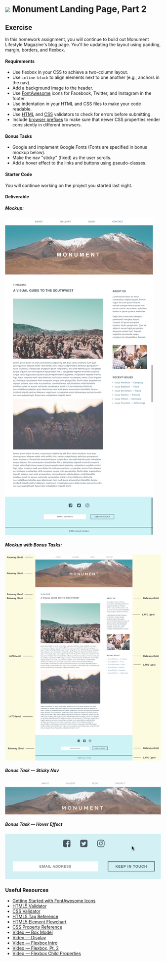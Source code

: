 # ![](https://ga-dash.s3.amazonaws.com/production/assets/logo-9f88ae6c9c3871690e33280fcf557f33.png) Monument Landing Page, Part 2

## Exercise

In this homework assignment, you will continue to build out Monument Lifestyle Magazine's blog page. You'll be updating the layout using padding, margin, borders, and flexbox.

#### Requirements

- Use flexbox in your CSS to achieve a two-column layout.
- Use `inline-block` to align elements next to one another (e.g., anchors in the nav).
- Add a background image to the header.
- Use [FontAwesome](http://fontawesome.io/) icons for Facebook, Twitter, and Instagram in the footer.
- Use indentation in your HTML and CSS files to make your code readable.
- Use [HTML](https://html5.validator.nu/) and [CSS](https://jigsaw.w3.org/css-validator/#validate_by_input) validators to check for errors before submitting.
- Include [browser prefixes](http://pleeease.io/play/) to make sure that newer CSS properties render consistently in different browsers.

#### Bonus Tasks
- Google and implement Google Fonts (Fonts are specified in bonus mockup below).
- Make the nav "sticky" (fixed) as the user scrolls.
- Add a hover effect to the links and buttons using pseudo-classes.


#### Starter Code
You will continue working on the project you started last night.

#### Deliverable

##### Mockup:
![](screenshots/blog_pt_2.png)

##### Mockup with Bonus Tasks:
![](screenshots/blog_pt_2_challenge.png)

##### Bonus Task — Sticky Nav
![](screenshots/sticky-nav.gif)

##### Bonus Task — Hover Effect
![](screenshots/hover-effect.gif)

### Useful Resources

- [Getting Started with FontAwesome Icons](http://fontawesome.io/get-started/)
- [HTML5 Validator](https://html5.validator.nu/)
- [CSS Validator](https://jigsaw.w3.org/css-validator/#validate_by_input)
- [HTML5 Tag Reference](http://www.htmldog.com/references/html/tags/)
- [HTML5 Element Flowchart](http://html5doctor.com/downloads/h5d-sectioning-flowchart.pdf)
- [CSS Property Reference](https://developer.mozilla.org/en-US/docs/Web/CSS/Reference)
- [Video — Box Model](https://www.youtube.com/watch?v=HNgdhp1_kEE&list=PLdnONIhPScST0Vy4LrIZiYKpFNoxgyH7J&index=6)
- [Video — Display](https://www.youtube.com/watch?v=qjSe_K3agYc&list=PLdnONIhPScST0Vy4LrIZiYKpFNoxgyH7J&index=7)
- [Video — Flexbox Intro](https://www.youtube.com/watch?v=tqdqEiTlqF0&list=PLdnONIhPScST0Vy4LrIZiYKpFNoxgyH7J&index=33)
- [Video — Flexbox, Pt. 2](https://www.youtube.com/watch?v=7d8aAw8mzjI&index=34&list=PLdnONIhPScST0Vy4LrIZiYKpFNoxgyH7J)
- [Video — Flexbox Child Properties](https://www.youtube.com/watch?v=zDYAbI78dzc&list=PLdnONIhPScST0Vy4LrIZiYKpFNoxgyH7J&index=35)

